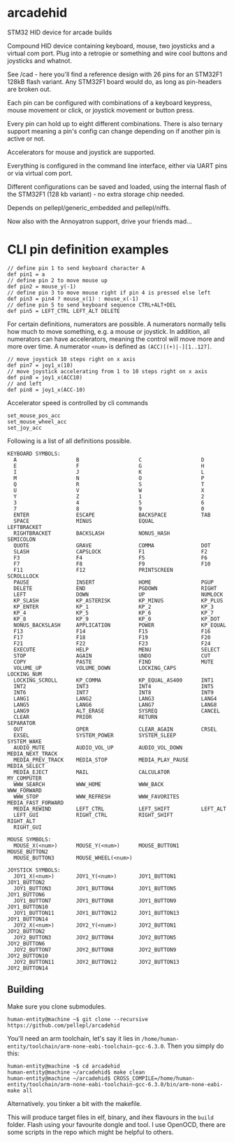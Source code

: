 arcadehid
=========

STM32 HID device for arcade builds

Compound HID device containing keyboard, mouse, two joysticks and a virtual com port. Plug into a retropie or something and wire cool buttons and joysticks and whatnot.

See /cad - here you'll find a reference design with 26 pins for an STM32F1 128kB flash variant. Any STM32F1 board would do, as long as pin-headers are broken out.

Each pin can be configured with combinations of a keyboard keypress, mouse movement or click, or joystick movement or button press.

Every pin can hold up to eight different combinations. There is also ternary support meaning a pin's config can change depending on if another pin is active or not.

Accelerators for mouse and joystick are supported.

Everything is configured in the command line interface, either via UART pins or via virtual com port.

Different configurations can be saved and loaded, using the internal flash of the STM32F1 (128 kb variant) - no extra storage chip needed.

Depends on pellepl/generic_embedded and pellepl/niffs.

Now also with the Annoyatron support, drive your friends mad...

CLI pin definition examples
===========================
```
// define pin 1 to send keyboard character A
def pin1 = a
// define pin 2 to move mouse up
def pin2 = mouse_y(-1)
// define pin 3 to move mouse right if pin 4 is pressed else left
def pin3 = pin4 ? mouse_x(1) : mouse_x(-1)
// define pin 5 to send keyboard sequence CTRL+ALT+DEL
def pin5 = LEFT_CTRL LEFT_ALT DELETE
```

For certain definitions, numerators are possible. A numerators normally tells how much to move something, e.g. a mouse or joystick. In addition, all numerators can have accelerators, meaning the control will move more and more over time.
A numerator ```<num>``` is defined as  ```(ACC)[(+)|-][1..127]```.

```
// move joystick 10 steps right on x axis
def pin7 = joy1_x(10)
// move joystick accelerating from 1 to 10 steps right on x axis
def pin8 = joy1_x(ACC10)
// and left
def pin8 = joy1_x(ACC-10)
```

Accelerator speed is controlled by cli commands
```
set_mouse_pos_acc
set_mouse_wheel_acc
set_joy_acc
```

Following is a list of all definitions possible.

```
KEYBOARD SYMBOLS:
  A                   B                   C                   D                   
  E                   F                   G                   H                   
  I                   J                   K                   L                   
  M                   N                   O                   P                   
  Q                   R                   S                   T                   
  U                   V                   W                   X                   
  Y                   Z                   1                   2                   
  3                   4                   5                   6                   
  7                   8                   9                   0                   
  ENTER               ESCAPE              BACKSPACE           TAB                 
  SPACE               MINUS               EQUAL               LEFTBRACKET         
  RIGHTBRACKET        BACKSLASH           NONUS_HASH          SEMICOLON           
  QUOTE               GRAVE               COMMA               DOT                 
  SLASH               CAPSLOCK            F1                  F2                  
  F3                  F4                  F5                  F6                  
  F7                  F8                  F9                  F10                 
  F11                 F12                 PRINTSCREEN         SCROLLLOCK          
  PAUSE               INSERT              HOME                PGUP                
  DELETE              END                 PGDOWN              RIGHT               
  LEFT                DOWN                UP                  NUMLOCK             
  KP_SLASH            KP_ASTERISK         KP_MINUS            KP_PLUS             
  KP_ENTER            KP_1                KP_2                KP_3                
  KP_4                KP_5                KP_6                KP_7                
  KP_8                KP_9                KP_0                KP_DOT              
  NONUS_BACKSLASH     APPLICATION         POWER               KP_EQUAL            
  F13                 F14                 F15                 F16                 
  F17                 F18                 F19                 F20                 
  F21                 F22                 F23                 F24                 
  EXECUTE             HELP                MENU                SELECT              
  STOP                AGAIN               UNDO                CUT                 
  COPY                PASTE               FIND                MUTE                
  VOLUME_UP           VOLUME_DOWN         LOCKING_CAPS        LOCKING_NUM         
  LOCKING_SCROLL      KP_COMMA            KP_EQUAL_AS400      INT1                
  INT2                INT3                INT4                INT5                
  INT6                INT7                INT8                INT9                
  LANG1               LANG2               LANG3               LANG4               
  LANG5               LANG6               LANG7               LANG8               
  LANG9               ALT_ERASE           SYSREQ              CANCEL              
  CLEAR               PRIOR               RETURN              SEPARATOR           
  OUT                 OPER                CLEAR_AGAIN         CRSEL               
  EXSEL               SYSTEM_POWER        SYSTEM_SLEEP        SYSTEM_WAKE         
  AUDIO_MUTE          AUDIO_VOL_UP        AUDIO_VOL_DOWN      MEDIA_NEXT_TRACK    
  MEDIA_PREV_TRACK    MEDIA_STOP          MEDIA_PLAY_PAUSE    MEDIA_SELECT        
  MEDIA_EJECT         MAIL                CALCULATOR          MY_COMPUTER         
  WWW_SEARCH          WWW_HOME            WWW_BACK            WWW_FORWARD         
  WWW_STOP            WWW_REFRESH         WWW_FAVORITES       MEDIA_FAST_FORWARD  
  MEDIA_REWIND        LEFT_CTRL           LEFT_SHIFT          LEFT_ALT            
  LEFT_GUI            RIGHT_CTRL          RIGHT_SHIFT         RIGHT_ALT           
  RIGHT_GUI           

MOUSE SYMBOLS:
  MOUSE_X(<num>)      MOUSE_Y(<num>)      MOUSE_BUTTON1       MOUSE_BUTTON2       
  MOUSE_BUTTON3       MOUSE_WHEEL(<num>)  

JOYSTICK SYMBOLS:
  JOY1_X(<num>)       JOY1_Y(<num>)       JOY1_BUTTON1        JOY1_BUTTON2        
  JOY1_BUTTON3        JOY1_BUTTON4        JOY1_BUTTON5        JOY1_BUTTON6        
  JOY1_BUTTON7        JOY1_BUTTON8        JOY1_BUTTON9        JOY1_BUTTON10       
  JOY1_BUTTON11       JOY1_BUTTON12       JOY1_BUTTON13       JOY1_BUTTON14       
  JOY2_X(<num>)       JOY2_Y(<num>)       JOY2_BUTTON1        JOY2_BUTTON2        
  JOY2_BUTTON3        JOY2_BUTTON4        JOY2_BUTTON5        JOY2_BUTTON6        
  JOY2_BUTTON7        JOY2_BUTTON8        JOY2_BUTTON9        JOY2_BUTTON10       
  JOY2_BUTTON11       JOY2_BUTTON12       JOY2_BUTTON13       JOY2_BUTTON14
```

## Building ##

Make sure you clone submodules.

```
human-entity@machine ~$ git clone --recursive https://github.com/pellepl/arcadehid
```

You'll need an arm toolchain, let's say it lies in `/home/human-entity/toolchain/arm-none-eabi-toolchain-gcc-6.3.0`.
Then you simply do this:
```
human-entity@machine ~$ cd arcadehid
human-entity@machine ~/arcadehid$ make clean
human-entity@machine ~/arcadehid$ CROSS_COMPILE=/home/human-entity/toolchain/arm-none-eabi-toolchain-gcc-6.3.0/bin/arm-none-eabi- make all
```

Alternatively. you tinker a bit with the makefile.

This will produce target files in elf, binary, and ihex flavours in the `build` folder. Flash using your favourite dongle and tool. I use OpenOCD, there are some scripts in the repo which might be helpful to others.

